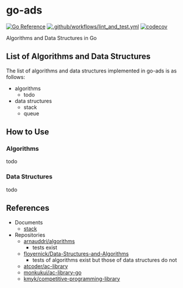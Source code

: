 # go-ads

[![Go Reference](https://pkg.go.dev/badge/nukopy/go-ads.svg)](https://pkg.go.dev/nukopy/go-ads) [![.github/workflows/lint_and_test.yml](https://github.com/nukopy/go-ads/actions/workflows/lint_and_test.yml/badge.svg)](https://github.com/nukopy/go-ads/actions/workflows/lint_and_test.yml) [![codecov](https://codecov.io/gh/nukopy/go-ads/branch/master/graph/badge.svg?token=KCVIHBVKXQ)](https://codecov.io/gh/nukopy/go-ads)

Algorithms and Data Structures in Go

## List of Algorithms and Data Structures

The list of algorithms and data structures implemented in go-ads is as follows:

- algorithms
  - todo
- data structures
  - stack
  - queue

## How to Use

### Algorithms

todo

### Data Structures

todo

## References

- Documents
  - [stack](https://pkg.go.dev/github.com/golang-collections/collections/stack)
- Repositories
  - [arnauddri/algorithms](https://github.com/arnauddri/algorithms)
    - tests exist
  - [floyernick/Data-Structures-and-Algorithms](https://github.com/floyernick/Data-Structures-and-Algorithms)
    - tests of algorithms exist but those of data structures do not
  - [atcoder/ac-library](https://github.com/atcoder/ac-library)
  - [monkukui/ac-library-go](https://github.com/monkukui/ac-library-go)
  - [kmyk/competitive-programming-library](https://github.com/kmyk/competitive-programming-library)
